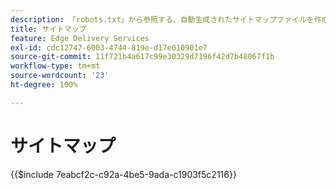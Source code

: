 ```yaml
---
description: 「robots.txt」から参照する、自動生成されたサイトマップファイルを作成します。これは、SEO と新しいコンテンツの検出に役立ちます。
title: サイトマップ
feature: Edge Delivery Services
exl-id: cdc12747-6003-4744-819e-d17e010901e7
source-git-commit: 11f721b4a617c99e30329d7196f42d7b48067f1b
workflow-type: tm+mt
source-wordcount: '23'
ht-degree: 100%

---
```


# サイトマップ

{{$include 7eabcf2c-c92a-4be5-9ada-c1903f5c2116}}

